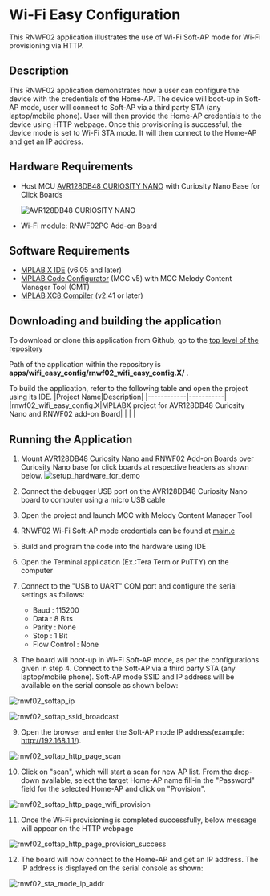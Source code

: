 # Wi-Fi Easy Configuration

This RNWF02 application illustrates the use of Wi-Fi Soft-AP mode for Wi-Fi provisioning via HTTP.

## Description

This RNWF02 application demonstrates how a user can configure the device with the credentials of the Home-AP. The device will boot-up in Soft-AP mode, user will connect to Soft-AP via a third party STA (any laptop/mobile phone). User will then provide the Home-AP credentials to the device using HTTP webpage. Once this provisioning is successful, the device mode is set to Wi-Fi STA mode. It will then connect to the Home-AP and get an IP address.

## Hardware Requirements

- Host MCU [AVR128DB48 CURIOSITY NANO](https://www.microchip.com/en-us/product/AVR128DB48) with Curiosity Nano Base for Click Boards

  ![AVR128DB48 CURIOSITY NANO](../../assets/avr128db48_cnano_board.png)

- Wi-Fi module: RNWF02PC Add-on Board

## Software Requirements

- [MPLAB X IDE](https://www.microchip.com/en-us/tools-resources/develop/mplab-x-ide) (v6.05 and later) 
- [MPLAB Code Configurator](https://www.microchip.com/en-us/tools-resources/configure/mplab-code-configurator) (MCC v5) with MCC Melody Content Manager Tool (CMT)
- [MPLAB XC8 Compiler](https://www.microchip.com/en-us/tools-resources/develop/mplab-xc-compilers/downloads-documentation#XC8) (v2.41 or later)

## Downloading and building the application

To download or clone this application from Github, go to the [top level of the repository](../../)

Path of the application within the repository is **apps/wifi_easy_config/rnwf02_wifi_easy_config.X/** . 

To build the application, refer to the following table and open the project using its IDE.
|Project Name|Description|
|------------|-----------|
|rnwf02_wifi_easy_config.X|MPLABX project for AVR128DB48 Curiosity Nano and RNWF02 add-on Board|
| | |

## Running the Application

1. Mount AVR128DB48 Curiosity Nano and RNWF02 Add-on Boards over Curiosity Nano base for click boards at respective headers as shown below.
![setup_hardware_for_demo](../../assets/hw_setup.png)

2. Connect the debugger USB port on the AVR128DB48 Curiosity Nano board to computer using a micro USB cable

3. Open the project and launch MCC with Melody Content Manager Tool

4. RNWF02 Wi-Fi Soft-AP mode credentials can be found at [main.c](../wifi_easy_config/rnwf02_wifi_easy_config.X/main.c#L47)

5. Build and program the code into the hardware using IDE

6. Open the Terminal application \(Ex.:Tera Term or PuTTY\) on the computer

7. Connect to the "USB to UART" COM port and configure the serial settings as follows:

    -   Baud : 115200
    -   Data : 8 Bits
    -   Parity : None
    -   Stop : 1 Bit
    -   Flow Control : None

8. The board will boot-up in Wi-Fi Soft-AP mode, as per the configurations given in step 4. Connect to the Soft-AP via a third party STA (any laptop/mobile phone). Soft-AP mode SSID and IP address will be available on the serial console as shown below:

![rnwf02_softap_ip](../../assets/wifi_provisioning_softap_0.png)

![rnwf02_softap_ssid_broadcast](../../assets/wifi_provisioning_console_output_1.png)

9. Open the browser and enter the Soft-AP mode IP address(example: http://192.168.1.1/). 

![rnwf02_softap_http_page_scan](../../assets/wifi_provision_scan.png)

10. Click on "scan", which will start a scan for new AP list. From the drop-down available, select the target Home-AP name fill-in the "Password" field for the selected Home-AP and click on "Provision".

![rnwf02_softap_http_page_wifi_provision](../../assets/wifi_provision.png)

11. Once the Wi-Fi provisioning is completed successfully, below message will appear on the HTTP webpage

![rnwf02_softap_http_page_provision_success](../../assets/provision_success.png)

12. The board will now connect to the Home-AP and get an IP address. The IP address is displayed on the serial console as shown:

![rnwf02_sta_mode_ip_addr](../../assets/wifi_provisioning_console_output_2.png)